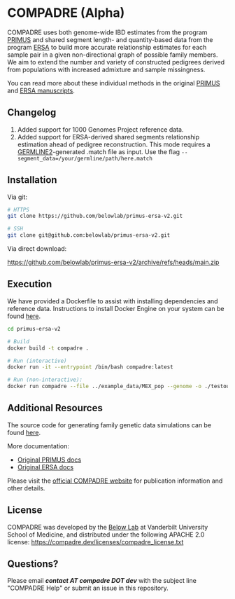 # COMPADRE (Alpha)

COMPADRE uses both genome-wide IBD estimates from the program [PRIMUS](https://primus.gs.washington.edu/primusweb/index.html) 
and shared segment length- and quantity-based data from the program [ERSA](https://hufflab.org/software/ersa) to build more accurate 
relationship estimates for each sample pair in a given non-directional graph of possible family members. 
We aim to extend the number and variety of constructed pedigrees derived from populations with increased admixture and sample missingness.

You can read more about these individual methods in the original [PRIMUS](https://compadre.dev/publications/primus.pdf) 
and [ERSA manuscripts](https://compadre.dev/publications/ersa.pdf).



## Changelog

1. Added support for 1000 Genomes Project reference data.
2. Added support for ERSA-derived shared segments relationship estimation ahead of pedigree reconstruction. This mode requires a [GERMLINE2](https://github.com/gusevlab/germline2)-generated .match file as input. Use the flag `--segment_data=/your/germline/path/here.match` 


## Installation

Via git:

```bash
# HTTPS
git clone https://github.com/belowlab/primus-ersa-v2.git

# SSH
git clone git@github.com:belowlab/primus-ersa-v2.git
```
Via direct download:

https://github.com/belowlab/primus-ersa-v2/archive/refs/heads/main.zip



## Execution

We have provided a Dockerfile to assist with installing dependencies and reference data. Instructions to install Docker Engine on your system can be found [here](https://docs.docker.com/engine/install/).

```bash
cd primus-ersa-v2

# Build
docker build -t compadre .

# Run (interactive)
docker run -it --entrypoint /bin/bash compadre:latest 

# Run (non-interactive):
docker run compadre --file ../example_data/MEX_pop --genome -o ./testoutput -v 3
```


## Additional Resources

The source code for generating family genetic data simulations can be found [here](https://github.com/belowlab/unified-simulations). 

More documentation:
- [Original PRIMUS docs](https://primus.gs.washington.edu/primusweb/res/documentation.html)
- [Original ERSA docs](https://hufflab.org/software/ersa/)

Please visit the [official COMPADRE website](https://compadre.dev/about) for publication information and other details. 



## License

COMPADRE was developed by the [Below Lab](https://thebelowlab.com) at Vanderbilt University School of Medicine, and distributed under the following APACHE 2.0 license: https://compadre.dev/licenses/compadre_license.txt



## Questions?

Please email <strong><i>contact AT compadre DOT dev</strong></i> with the subject line "COMPADRE Help" or submit an issue in this repository. 

